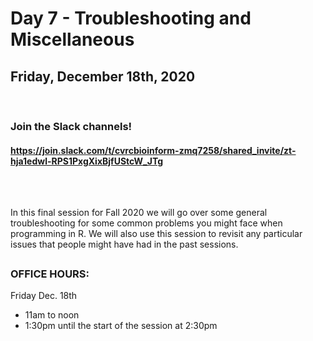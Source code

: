 # Day 7 - Troubleshooting and Miscellaneous
## Friday, December 18th, 2020


<br>

### Join the Slack channels! 
#### https://join.slack.com/t/cvrcbioinform-zmq7258/shared_invite/zt-hja1edwl-RPS1PxgXixBjfUStcW_JTg

<br>  

##

In this final session for Fall 2020 we will go over some general troubleshooting for some common problems you might face when programming in R. We will also use this session to revisit any particular issues that people might have had in the past sessions.
<br>

  
##    
    
### OFFICE HOURS:
 
Friday Dec. 18th
* 11am to noon  
* 1:30pm until the start of the session at 2:30pm  
